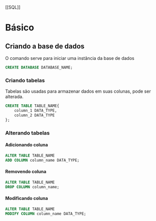[[SQL]]
# Básico
## Criando a base de dados
O comando serve para iniciar uma instância da base de dados
```SQL
CREATE DATABASE DATABASE_NAME;
```
### Criando tabelas
Tabelas são usadas para armazenar dados em suas colunas, pode ser alterada.
```SQL
CREATE TABLE TABLE_NAME{
	column_1 DATA_TYPE,
	column_2 DATA_TYPE
};
```
### Alterando tabelas
#### Adicionando coluna
```SQL
ALTER TABLE TABLE_NAME
ADD COLUMN column_name DATA_TYPE;
```
#### Removendo coluna
```SQL
ALTER TABLE TABLE_NAME
DROP COLUMN column_name;
```
#### Modificando coluna
```SQL
ALTER TABLE TABLE_NAME
MODIFY COLUMN column_name DATA_TYPE;
```